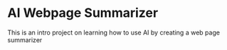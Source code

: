 # AI Webpage Summarizer
 This is an intro project on learning how to use AI by creating a web page summarizer
